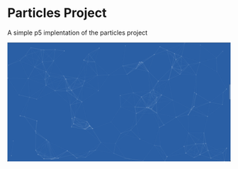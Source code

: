 # Particles Project

A simple p5 implentation of the particles project

![Screenshot](./img/screenShot.png)
